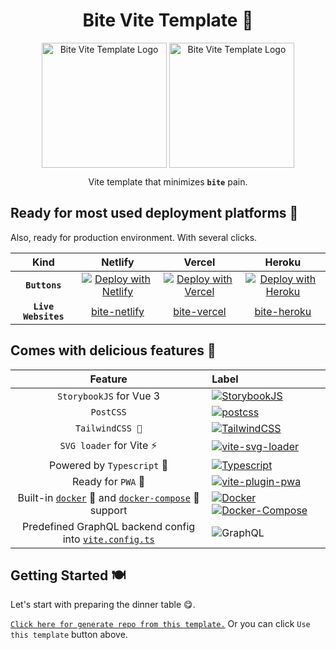 <h1 align="center">Bite Vite Template 🐝</h1>

<p align="center">
  <img
    src="https://user-images.githubusercontent.com/29407019/112362245-4c463100-8ce5-11eb-81b2-7289f7376775.png"
    align="center"
    alt="Bite Vite Template Logo"
    width="200"
  />
  <img
    src="https://user-images.githubusercontent.com/29407019/112358795-b6f56d80-8ce1-11eb-821f-e05819581ef6.png"
    align="center"
    alt="Bite Vite Template Logo"
    width="200"
  />
</p>

<p align="center">
  Vite template that minimizes <b><code>bite</code></b> pain.
</p>

## Ready for most used deployment platforms 🥞

Also, ready for production environment. With several clicks.

| **Kind** | **Netlify** | **Vercel** | **Heroku** |
| :--: | :-----: | :----: | :----: |
| **`Buttons`** | [![Deploy with Netlify](https://www.netlify.com/img/deploy/button.svg)](https://app.netlify.com/start/deploy?repository=https://github.com/Asim-Tahir/bite) | [![Deploy with Vercel](https://vercel.com/button)](https://vercel.com/new/git/external?repository-url=https%3A%2F%2Fgithub.com%2FAsim-Tahir%2Fbite&project-name=bite-vite&repo-name=bite-vite&demo-title=Bite%20Vite%20Template&demo-description=Vite%20template%20that%20minimizes%20bite%20pain%20%F0%9F%90%9D)  | [![Deploy with Heroku](https://www.herokucdn.com/deploy/button.svg)](https://heroku.com/deploy?template=https://github.com/Asim-Tahir/bite)
| **`Live Websites`** | [bite-netlify](https://bite-vite.netlify.app/) | [bite-vercel](https://bite-vite.vercel.app/) | [bite-heroku](https://bite-vite.herokuapp.com/) |

## Comes with delicious features 🍯

Feature              | Label
| :------------------: | :-------------------- |
| `StorybookJS` for Vue 3 | [![StorybookJS](https://img.shields.io/npm/v/storybook/next?label=%40storybook%2Fvue&logo=storybook)](https://github.com/storybookjs/storybook/releases/tag/v6.2.0-rc.6)
| `PostCSS` | [![postcss](https://img.shields.io/npm/v/postcss/latest?label=postcss&logo=postcss&logoColor=%23DD3A0A)](https://github.com/postcss/postcss/releases/latest)
| `TailwindCSS 🌊` | [![TailwindCSS](https://img.shields.io/npm/v/tailwindcss/latest?label=tailwindcss&logo=tailwind-css)](https://github.com/tailwindlabs/tailwindcss/releases/latest)
| `SVG loader` for Vite ⚡ | [![vite-svg-loader](https://img.shields.io/npm/v/vite-svg-loader/latest?label=vite-svg-loader&logo=svg)](https://github.com/jpkleemans/vite-svg-loader/releases/latest)
| Powered by `Typescript` 🦾 | [![Typescript](https://img.shields.io/npm/v/typescript/latest?label=typescript&logo=typescript)](https://github.com/microsoft/TypeScript/releases/latest)
| Ready for `PWA` 🧳 | [![vite-plugin-pwa](https://img.shields.io/npm/v/vite-plugin-pwa/latest?label=vite-plugin-pwa)](https://github.com/antfu/vite-plugin-pwa/releases/latest) |
| Built-in [`docker`](Dockerfile) 🐳 and [`docker-compose`](docker-compose.yml) 🐋 support | [![Docker](https://img.shields.io/static/v1?label=%20&message=Docker&logo=docker&color=249)](Dockerfile) [![Docker-Compose](https://img.shields.io/static/v1?label=%20&message=Docker-Compose&logo=docker&color=249)](docker-compose.yml)
| Predefined GraphQL backend config into [`vite.config.ts`](vite.config.ts#L23) | ![GraphQL](https://img.shields.io/static/v1?label=%20&message=GraphQL&logo=graphql&color=DC32A4)

## Getting Started 🍽️

Let's start with preparing the dinner table 😋.

[`Click here for generate repo from this template.`](https://github.com/Asim-Tahir/bite/generate) Or you can click `Use this template` button above.
